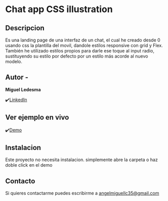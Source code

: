 # Chat app CSS illustration

## Descripcion

Es una landing page de una interfaz de un chat, el cual he creado desde 0 usando css la plantilla del movil, dandole estilos responsive con grid y Flex.
También he utilizado estilos propios para darle ese toque al input radio, sustituyendo su estilo por defecto por un estilo más acorde al nuevo modelo.





## Autor -
**Miguel Ledesma**

✔️[LinkedIn](https://www.linkedin.com/in/miguelledesmac)


## Ver ejemplo en vivo
✔️[Demo](https://miguelledesmac.github.io/chat-app-css-illustration-master/index.html)

## Instalacion
Este proyecto no necesita instalacion. simplemente abre la carpeta o haz doble click en el demo

## Contacto
Si quieres contactarme puedes escribirme a angelmiguellc35@gmail.com